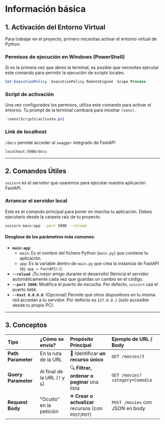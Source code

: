 # Información básica

## 1. Activación del Entorno Virtual

Para trabajar en el proyecto, primero necesitas activar el entorno virtual de Python.

### Permisos de ejecución en Windows (PowerShell)
Si es la primera vez que abres la terminal, es posible que necesites ejecutar este comando para permitir la ejecución de scripts locales.

```powershell
Set-ExecutionPolicy -ExecutionPolicy RemoteSigned -Scope Process
```

### Script de activación
Una vez configurados los permisos, utiliza este comando para activar el entorno. Tu prompt de la terminal cambiará para mostrar `(venv)`.

```powershell
.\venv\Scripts\activate.ps1
```

### Link de localhost
`/docs` permite acceder al `swagger` integrado de FastAPI
```link
localhost:5000/docs
```

---

## 2. Comandos Útiles

`uvicorn` es el servidor que usaremos para ejecutar nuestra aplicación FastAPI.

### Arrancar el servidor local
Este es el comando principal para poner en marcha tu aplicación. Debes ejecutarlo desde la carpeta raíz de tu proyecto.

```bash
uvicorn main:app --port 5000 --reload
```

#### Desglose de los parámetros más comunes:

* **`main:app`**:
    * `main`: Es el nombre del fichero Python (`main.py`) que contiene tu aplicación.
    * `app`: Es la variable dentro de `main.py` que crea la instancia de FastAPI (ej: `app = FastAPI()`).
* **`--reload`**: ¡Tu mejor amigo durante el desarrollo! Reinicia el servidor automáticamente cada vez que guardas un cambio en el código.
* **`--port 5000`**: Modifica el puerto de escucha. Por defecto, `uvicorn` usa el puerto `8000`.
* **`--host 0.0.0.0`**: (Opcional) Permite que otros dispositivos en tu misma red accedan a tu servidor. Por defecto es `127.0.0.1` (solo accesible desde tu propio PC).

---

## 3. Conceptos

| Tipo             | ¿Cómo se envía?                 | Propósito Principal                             | Ejemplo de URL / Body        |
| :--------------- | :------------------------------ | :---------------------------------------------- | :--------------------------- |
| **Path Parameter** | En la ruta de la URL            | 🎯 Identificar **un recurso único** | `GET /movies/5`              |
| **Query Parameter**| Al final de la URL (`?` y `&`) | 🔍 **Filtrar, ordenar o paginar** una lista     | `GET /movies?category=Comedia` |
| **Request Body** | "Oculto" en la petición         | ➕ **Crear o actualizar** recursos (con `POST`/`PUT`) | `POST /movies` con JSON en body |
